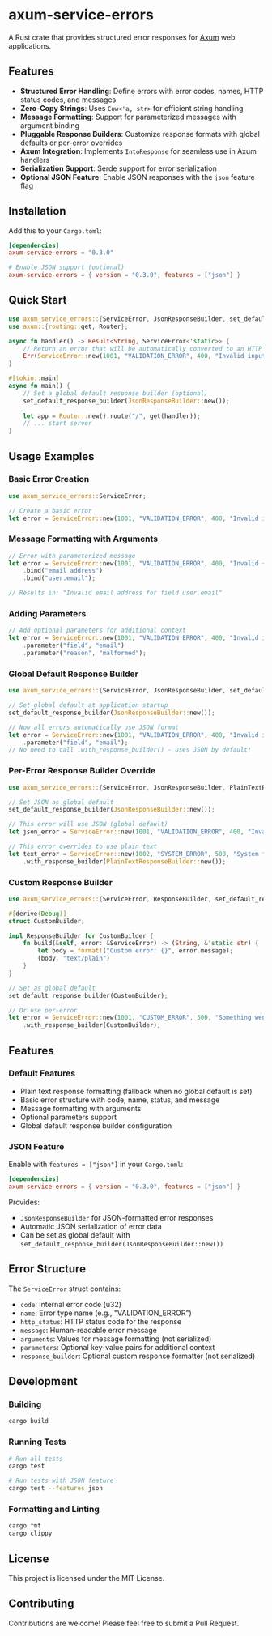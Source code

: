 # axum-service-errors

A Rust crate that provides structured error responses for [Axum](https://github.com/tokio-rs/axum) web applications.

## Features

- **Structured Error Handling**: Define errors with error codes, names, HTTP status codes, and messages
- **Zero-Copy Strings**: Uses `Cow<'a, str>` for efficient string handling
- **Message Formatting**: Support for parameterized messages with argument binding
- **Pluggable Response Builders**: Customize response formats with global defaults or per-error overrides
- **Axum Integration**: Implements `IntoResponse` for seamless use in Axum handlers
- **Serialization Support**: Serde support for error serialization
- **Optional JSON Feature**: Enable JSON responses with the `json` feature flag

## Installation

Add this to your `Cargo.toml`:

```toml
[dependencies]
axum-service-errors = "0.3.0"

# Enable JSON support (optional)
axum-service-errors = { version = "0.3.0", features = ["json"] }
```

## Quick Start

```rust
use axum_service_errors::{ServiceError, JsonResponseBuilder, set_default_response_builder};
use axum::{routing::get, Router};

async fn handler() -> Result<String, ServiceError<'static>> {
    // Return an error that will be automatically converted to an HTTP response
    Err(ServiceError::new(1001, "VALIDATION_ERROR", 400, "Invalid input provided"))
}

#[tokio::main]
async fn main() {
    // Set a global default response builder (optional)
    set_default_response_builder(JsonResponseBuilder::new());
    
    let app = Router::new().route("/", get(handler));
    // ... start server
}
```

## Usage Examples

### Basic Error Creation

```rust
use axum_service_errors::ServiceError;

// Create a basic error
let error = ServiceError::new(1001, "VALIDATION_ERROR", 400, "Invalid input");
```

### Message Formatting with Arguments

```rust
// Error with parameterized message
let error = ServiceError::new(1001, "VALIDATION_ERROR", 400, "Invalid {0} for field {1}")
    .bind("email address")
    .bind("user.email");

// Results in: "Invalid email address for field user.email"
```

### Adding Parameters

```rust
// Add optional parameters for additional context
let error = ServiceError::new(1001, "VALIDATION_ERROR", 400, "Invalid input")
    .parameter("field", "email")
    .parameter("reason", "malformed");
```

### Global Default Response Builder

```rust
use axum_service_errors::{ServiceError, JsonResponseBuilder, set_default_response_builder};

// Set global default at application startup
set_default_response_builder(JsonResponseBuilder::new());

// Now all errors automatically use JSON format
let error = ServiceError::new(1001, "VALIDATION_ERROR", 400, "Invalid input")
    .parameter("field", "email");
// No need to call .with_response_builder() - uses JSON by default!
```

### Per-Error Response Builder Override

```rust
use axum_service_errors::{ServiceError, JsonResponseBuilder, PlainTextResponseBuilder};

// Set JSON as global default
set_default_response_builder(JsonResponseBuilder::new());

// This error will use JSON (global default)
let json_error = ServiceError::new(1001, "VALIDATION_ERROR", 400, "Invalid input");

// This error overrides to use plain text
let text_error = ServiceError::new(1002, "SYSTEM_ERROR", 500, "System failure")
    .with_response_builder(PlainTextResponseBuilder::new());
```

### Custom Response Builder

```rust
use axum_service_errors::{ServiceError, ResponseBuilder, set_default_response_builder};

#[derive(Debug)]
struct CustomBuilder;

impl ResponseBuilder for CustomBuilder {
    fn build(&self, error: &ServiceError) -> (String, &'static str) {
        let body = format!("Custom error: {}", error.message);
        (body, "text/plain")
    }
}

// Set as global default
set_default_response_builder(CustomBuilder);

// Or use per-error
let error = ServiceError::new(1001, "CUSTOM_ERROR", 500, "Something went wrong")
    .with_response_builder(CustomBuilder);
```

## Features

### Default Features

- Plain text response formatting (fallback when no global default is set)
- Basic error structure with code, name, status, and message
- Message formatting with arguments
- Optional parameters support
- Global default response builder configuration

### JSON Feature

Enable with `features = ["json"]` in your `Cargo.toml`:

```toml
[dependencies]
axum-service-errors = { version = "0.3.0", features = ["json"] }
```

Provides:
- `JsonResponseBuilder` for JSON-formatted error responses
- Automatic JSON serialization of error data
- Can be set as global default with `set_default_response_builder(JsonResponseBuilder::new())`

## Error Structure

The `ServiceError` struct contains:

- `code`: Internal error code (u32)
- `name`: Error type name (e.g., "VALIDATION_ERROR")
- `http_status`: HTTP status code for the response
- `message`: Human-readable error message
- `arguments`: Values for message formatting (not serialized)
- `parameters`: Optional key-value pairs for additional context
- `response_builder`: Optional custom response formatter (not serialized)

## Development

### Building

```bash
cargo build
```

### Running Tests

```bash
# Run all tests
cargo test

# Run tests with JSON feature
cargo test --features json
```

### Formatting and Linting

```bash
cargo fmt
cargo clippy
```

## License

This project is licensed under the MIT License.

## Contributing

Contributions are welcome! Please feel free to submit a Pull Request.

